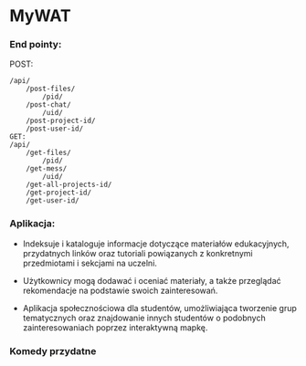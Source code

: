 # MyWAT

### End pointy:
POST:
```
/api/
	/post-files/ 
		/pid/
	/post-chat/
		/uid/
	/post-project-id/
	/post-user-id/
GET:
/api/
	/get-files/
		/pid/
	/get-mess/
		/uid/
	/get-all-projects-id/
	/get-project-id/
	/get-user-id/
```

### Aplikacja:
- Indeksuje i kataloguje informacje dotyczące materiałów edukacyjnych,
przydatnych linków oraz tutoriali powiązanych z konkretnymi przedmiotami i sekcjami na uczelni. 

- Użytkownicy mogą dodawać i oceniać materiały, a także przeglądać rekomendacje na podstawie swoich zainteresowań.

- Aplikacja społecznościowa dla studentów, umożliwiająca tworzenie grup tematycznych oraz znajdowanie innych studentów o podobnych zainteresowaniach poprzez interaktywną mapkę.


### Komedy przydatne
```


```